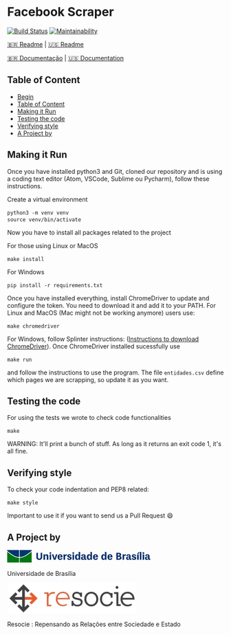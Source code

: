 # Facebook Scraper

[![Build Status](https://travis-ci.org/unb-cic-esw/facebook-page-post-scraper.svg?branch=master)](https://travis-ci.org/unb-cic-esw/facebook-page-post-scraper)
[![Maintainability](https://api.codeclimate.com/v1/badges/6d78fb4221b49847ca9c/maintainability)](https://codeclimate.com/github/unb-cic-esw/facebook-page-post-scraper/maintainability)

[:brazil: Readme](../../../../README.md) | [:us: Readme](./README.md)

[:brazil: Documentação](../../../Docs/Portuguese/Doc.md) |
[:us: Documentation](../../../Docs/English/Doc.md)

## Table of Content

* [Begin](#facebook-scraper)
* [Table of Content](#table-of-content)
* [Making it Run](#making-it-run)
* [Testing the code](#testing-the-code)
* [Verifying style](#verifying-style)
* [A Project by](#a-project-by)

## Making it Run

Once you have installed python3 and Git, cloned our repository and is using
a coding text editor (Atom, VSCode, Sublime ou Pycharm), follow these instructions.

Create a virtual environment

```
python3 -m venv venv
source venv/bin/activate
```

Now you have to install all packages related to the project

For those using Linux or MacOS

```
make install
```

For Windows

```
pip install -r requirements.txt
```

Once you have installed everything, install ChromeDriver to update and
configure the token. You need to download it and add it to your PATH.
For Linux and MacOS (Mac might not be working anymore) users use:

```
make chromedriver
```

For Windows, follow Splinter instructions:
([Instructions to download ChromeDriver](https://splinter.readthedocs.io/en/latest/drivers/chrome.html)).
Once ChromeDriver installed sucessfully use

```
make run
```

and follow the instructions to use the program. The file `entidades.csv` define
which pages we are scrapping, so update it as you want.

## Testing the code

For using the tests we wrote to check code functionalities

```
make
```

WARNING: It'll print a bunch of stuff. As long as it returns an exit code 1,
it's all fine.

## Verifying style

To check your code indentation and PEP8 related:

```
make style
```

Important to use it if you want to send us a Pull Request :smile:

## A Project by

[![alt text][unb]](https://www.unb.br/)

[unb]:../../../Images/logo_unb.png

Universidade de Brasília

[![alt text][resocie]](https://www.resocie.org/)

[resocie]:../../../Images/resocie.jpg

Resocie : Repensando as Relações entre Sociedade e Estado
